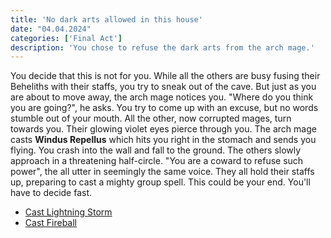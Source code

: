 ```yaml
---
title: 'No dark arts allowed in this house'
date: "04.04.2024"
categories: ['Final Act']
description: 'You chose to refuse the dark arts from the arch mage.'
---
```


You decide that this is not for you. While all the others are busy fusing their Beheliths with
their staffs, you try to sneak out of the cave. But just as you are about to move away, the arch
mage notices you. "Where do you think you are going?", he asks. You try to come up with an excuse,
but no words stumble out of your mouth. All the other, now corrupted mages, turn towards you. Their
glowing violet eyes pierce through you. The arch mage casts **Windus Repellus** which hits you right
in the stomach and sends you flying. You crash into the wall and fall to the ground. The others
slowly approach in a threatening half-circle. "You are a coward to refuse such power", the all utter
in seemingly the same voice. They all hold their staffs up, preparing to cast a mighty group spell.
This could be your end. You'll have to decide fast.

- [Cast Lightning Storm](final_act_mage_dark_arts_lighting)
- [Cast Fireball](final_act_mage_dark_arts_fireball)
